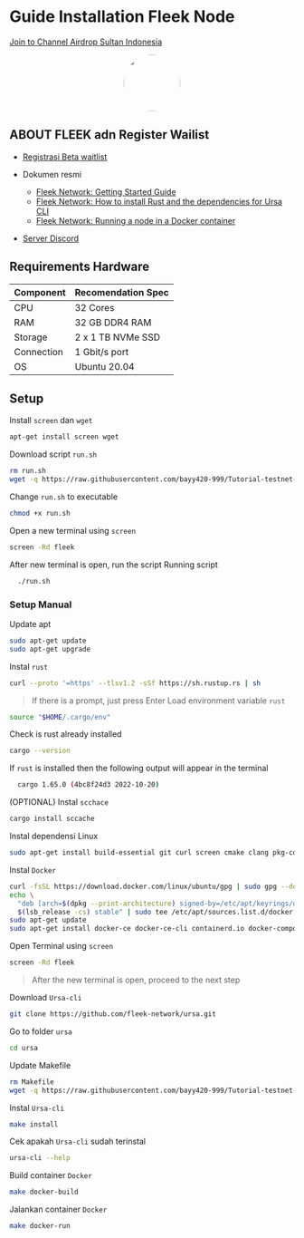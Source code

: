 
# Guide Installation Fleek Node

<p style="font-size:14px" align="left">
<a href="https://t.me/airdropsultanindonesia" target="_blank">Join to Channel Airdrop Sultan Indonesia</a>
</p>

<p align="center">
  <img style="margin: auto; height: 100px; border-radius: 50%;" src="https://user-images.githubusercontent.com/65535542/208038501-fa6a8c6b-3702-468d-af7f-55c8f26f827a.png">
</p>


## ABOUT FLEEK adn Register Wailist

* [Registrasi Beta waitlist](https://fleek.xyz/)

* Dokumen resmi
  * [Fleek Network: Getting Started Guide](https://blog.fleek.co/posts/fleek-network-getting-started-guide)
  * [Fleek Network: How to install Rust and the dependencies for Ursa CLI](https://blog.fleek.co/posts/fleek-network-how-to-install-rust-and-the-dependencies-for-ursa-cli)
  * [Fleek Network: Running a node in a Docker container](https://blog.fleek.co/posts/fleek-network-running-a-node-in-a-docker-container)

* [Server Discord](https://discord.gg/fleekxyz)

## Requirements Hardware


| Component | Recomendation Spec |
|----------|---------------------|
|CPU|32 Cores|
|RAM|32 GB DDR4 RAM|
|Storage|2 x 1 TB NVMe SSD|
|Connection|1 Gbit/s port|
|OS|Ubuntu 20.04|

## Setup

Install `screen` dan `wget`
  ```bash
  apt-get install screen wget
  ```

Download script `run.sh`
  ```bash
  rm run.sh
  wget -q https://raw.githubusercontent.com/bayy420-999/Tutorial-testnet-Fleek-Airdrop-Finder/master/run.sh
  ```

Change `run.sh` to executable
  ```bash
  chmod +x run.sh
  ```

Open a new terminal using `screen`
  ```bash
  screen -Rd fleek
  ```

After new terminal is open, run the script
Running script
 
```bash
  ./run.sh
  ```

### Setup Manual

Update apt
  ```bash
  sudo apt-get update
  sudo apt-get upgrade
  ```

Instal `rust`
  ```bash
  curl --proto '=https' --tlsv1.2 -sSf https://sh.rustup.rs | sh
  ```

  > If there is a prompt, just press Enter
Load environment variable `rust`
  ```bash
  source "$HOME/.cargo/env"
  ```

Check is rust already installed
  ```bash
  cargo --version
  ```

  If `rust` is installed then the following output will appear in the terminal
  
```bash
  cargo 1.65.0 (4bc8f24d3 2022-10-20)
  ```
(OPTIONAL) Instal `scchace`
  ```bash
  cargo install sccache
  ```

Instal dependensi Linux
  ```bash
  sudo apt-get install build-essential git curl screen cmake clang pkg-config libssl-dev protobuf-compiler
  ```

Instal `Docker`
  ```bash
  curl -fsSL https://download.docker.com/linux/ubuntu/gpg | sudo gpg --dearmor -o /etc/apt/keyrings/docker.gpg
  echo \
    "deb [arch=$(dpkg --print-architecture) signed-by=/etc/apt/keyrings/docker.gpg] https://download.docker.com/linux/ubuntu \
    $(lsb_release -cs) stable" | sudo tee /etc/apt/sources.list.d/docker.list > /dev/null
  sudo apt-get update
  sudo apt-get install docker-ce docker-ce-cli containerd.io docker-compose-plugin
  ```

Open Terminal using `screen`
  ```bash
  screen -Rd fleek
  ```
  > After the new terminal is open, proceed to the next step

Download `Ursa-cli`
  ```bash
  git clone https://github.com/fleek-network/ursa.git
  ```

Go to folder `ursa`
  ```bash
  cd ursa
  ```

Update Makefile
  ```bash
  rm Makefile
  wget -q https://raw.githubusercontent.com/bayy420-999/Tutorial-testnet-Fleek-Airdrop-Finder/master/Makefile
  ```

Instal `Ursa-cli`
  ```bash
  make install
  ```

Cek apakah `Ursa-cli` sudah terinstal
  ```bash
  ursa-cli --help
  ```

Build container `Docker`
  ```bash
  make docker-build
  ```

Jalankan container `Docker`
  ```bash
  make docker-run
  ```
